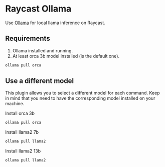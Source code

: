# Raycast Ollama
Use [Ollama](https://ollama.ai) for local llama inference on Raycast.

## Requirements

1. Ollama installed and running.
2. At least orca 3b model installed (is the default one).
```bash
ollama pull orca
```

## Use a different model

This plugin allows you to select a different model for each command. Keep in mind that you need to have the corresponding model installed on your machine.

Install orca 3b
```bash
ollama pull orca
```
Install llama2 7b
```bash
ollama pull llama2
```

Install llama2 13b
```bash
ollama pull llama2
```
